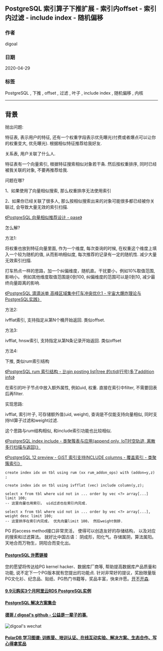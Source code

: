 ## PostgreSQL 索引算子下推扩展 - 索引内offset - 索引内过滤 - include index - 随机偏移   
  
### 作者  
digoal  
  
### 日期  
2020-04-29  
  
### 标签  
PostgreSQL , 下推 , offset , 过滤 , 叶子 , include index , 随机偏移 , 内核     
  
----  
  
## 背景  
抛出问题:  
  
特征表, 表示用户的特征, 还有一个权重字段表示优先曝光(付费或者爆点可以让你的权重变大, 优先曝光). 根据相似特征推荐给我好友.   
  
关系表, 用户关联了什么人.   
  
特征表有一个向量索引, 根据特征搜索相似对象若干条. 然后按权重排序, 同时已经被我关联的对象, 不要再推荐给我.   
  
问题在哪?  
  
1、如果使用了向量相似搜索, 那么权重排序无法使用索引  
  
2、如果你已经关联了很多人, 那么按相似搜索出来的对象可能很多都已经被你关联过, 会导致大量无效的索引扫描.  
  
[《PostgreSQL 向量相似推荐设计 - pase》](../202004/20200424_01.md)    
  
怎么解?  
  
方法1:   
  
将权重也放到特征向量里面, 作为一个维度, 每次查询的时候, 在权重这个维度上填入一个较为随机的值, 从而影响相似度, 每次推荐的记录有一定的随机性. 减少大量无效索引扫描.   
  
打车热点一样的思路，加一个纠偏维度，随机直。干扰要小，例如10%取值范围, 影响小。 例如其他维度取值范围是0到100, 纠偏维度的范围可以是0到10, 减少最终向量距离的影响.     
  
[《PostgreSQL 滴滴派单 高峰区域集中打车冲突优化1 - 宇宙大爆炸理论与PostgreSQL实践》](../201804/20180416_02.md)    
  
方法2:   
  
ivfflat索引, 支持指定从第N个桶开始返回. 类似offset.  
  
方法3:  
  
ivfflat, hnsw索引, 支持指定从第N条记录开始返回. 类似offset  
  
方法4:  
  
下推, 类似rum索引结构  
  
[《PostgreSQL rum 索引结构 - 比gin posting list|tree 的ctid(行号)多了addition info》](../201907/20190706_01.md)    
  
在索引的叶子节点中放入额外属性, 例如uid, 权重. 直接在索引中filter, 不需要回表后再filter.   
  
实现思路:   
  
ivfflat, 索引叶子, 可存储额外值(uid, weight), 查询是不仅能支持向量相似, 同时支持hll算子过滤和weight过滤.  
  
这个思路与rum结构相似, 和include索引功能也比较相似.   
  
[《PostgreSQL index include - 类聚簇表与应用(append only, IoT时空轨迹, 离散多行扫描与返回)》](../201905/20190503_03.md)    
  
[《PostgreSQL 12 preview - GiST 索引支持INCLUDE columns - 覆盖索引 - 类聚簇索引》](../201903/20190331_08.md)    
   
```
create index idx on tbl using rum (xx rum_addon_ops) with (addon=y,z) ;

create index idx on tbl using ivfflat (vec) include column(y,z);

select x from tbl where uid not in ... order by vec <?> array[...] limit 100;
-- 这里向量也用索引， uid过滤也在索引内完成.

select x from tbl where uid not in ... order by vec <?> array[...], weight desc limit 100;
-- 这里排序在索引内完成， 优先向量limit 100， 然后weight倒排.
```
  
PG 的access method接口非常灵活， 使得可以创造友好的存储结构， 以及对应的搜索和过滤算法。 就好比中国古语： 阴成形，阳化气。存储属阴，算法属阳。天地合而万物生，阴阳合而变化出。  
  
  
      
  
  
  
  
  
  
  
  
  
  
  
  
  
  
  
  
  
  
  
  
  
  
  
  
  
  
  
  
  
  
  
  
  
  
  
  
  
  
  
  
  
  
  
  
  
  
  
  
  
  
  
  
  
#### [PostgreSQL 许愿链接](https://github.com/digoal/blog/issues/76 "269ac3d1c492e938c0191101c7238216")
您的愿望将传达给PG kernel hacker、数据库厂商等, 帮助提高数据库产品质量和功能, 说不定下一个PG版本就有您提出的功能点. 针对非常好的提议，奖励限量版PG文化衫、纪念品、贴纸、PG热门书籍等，奖品丰富，快来许愿。[开不开森](https://github.com/digoal/blog/issues/76 "269ac3d1c492e938c0191101c7238216").  
  
  
#### [9.9元购买3个月阿里云RDS PostgreSQL实例](https://www.aliyun.com/database/postgresqlactivity "57258f76c37864c6e6d23383d05714ea")
  
  
#### [PostgreSQL 解决方案集合](https://yq.aliyun.com/topic/118 "40cff096e9ed7122c512b35d8561d9c8")
  
  
#### [德哥 / digoal's github - 公益是一辈子的事.](https://github.com/digoal/blog/blob/master/README.md "22709685feb7cab07d30f30387f0a9ae")
  
  
![digoal's wechat](../pic/digoal_weixin.jpg "f7ad92eeba24523fd47a6e1a0e691b59")
  
  
#### [PolarDB 学习图谱: 训练营、培训认证、在线互动实验、解决方案、生态合作、写心得拿奖品](https://www.aliyun.com/database/openpolardb/activity "8642f60e04ed0c814bf9cb9677976bd4")
  
